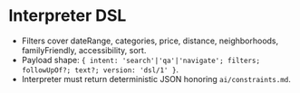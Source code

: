 # Interpreter DSL
- Filters cover dateRange, categories, price, distance, neighborhoods, familyFriendly, accessibility, sort.
- Payload shape: `{ intent: 'search'|'qa'|'navigate'; filters; followUpOf?; text?; version: 'dsl/1' }`.
- Interpreter must return deterministic JSON honoring `ai/constraints.md`.
